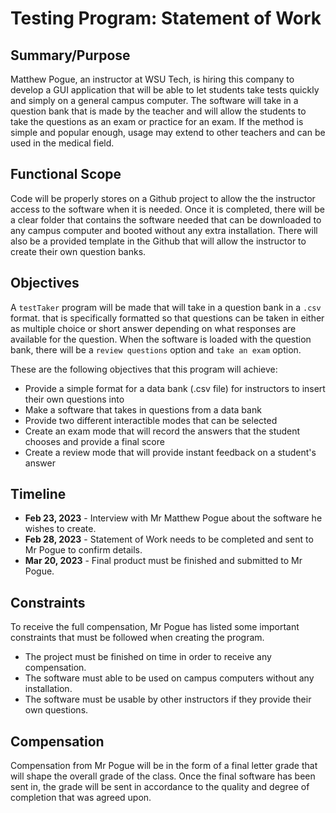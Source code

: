 # Testing Program: Statement of Work

## Summary/Purpose

Matthew Pogue, an instructor at WSU Tech, is hiring this company to develop a GUI application that will be able to let students take tests quickly and simply on a general campus computer. The software will take in a question bank that is made by the teacher and will allow the students to take the questions as an exam or practice for an exam. If the method is simple and popular enough, usage may extend to other teachers and can be used in the medical field.

## Functional Scope

Code will be properly stores on a Github project to allow the the instructor access to the software when it is needed. Once it is completed, there will be a clear folder that contains the software needed that can be downloaded to any campus computer and booted without any extra installation. There will also be a provided template in the Github that will allow the instructor to create their own question banks.

## Objectives

A `testTaker` program will be made that will take in a question bank in a `.csv` format. that is specifically formatted so that questions can be taken in either as multiple choice or short answer depending on what responses are available for the question. When the software is loaded with the question bank, there will be a `review questions` option and `take an exam` option. 

These are the following objectives that this program will achieve:
- Provide a simple format for a data bank (.csv file) for instructors to insert their own questions into
- Make a software that takes in questions from a data bank
- Provide two different interactible modes that can be selected
- Create an exam mode that will record the answers that the student chooses and provide a final score
- Create a review mode that will provide instant feedback on a student's answer

## Timeline
- **Feb 23, 2023** - Interview with Mr Matthew Pogue about the software he wishes to create.
- **Feb 28, 2023** - Statement of Work needs to be completed and sent to Mr Pogue to confirm details.
- **Mar 20, 2023** - Final product must be finished and submitted to Mr Pogue.

## Constraints
To receive the full compensation, Mr Pogue has listed some important constraints that must be followed when creating the program.

- The project must be finished on time in order to receive any compensation.
- The software must able to be used on campus computers without any installation.
- The software must be usable by other instructors if they provide their own questions.

## Compensation

Compensation from Mr Pogue will be in the form of a final letter grade that will shape the overall grade of the class. Once the final software has been sent in, the grade will be sent in accordance to the quality and degree of completion that was agreed upon. 
